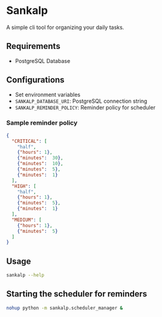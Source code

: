 # Sankalp
A simple cli tool for organizing your daily tasks.

## Requirements
- PostgreSQL Database

## Configurations
- Set environment variables
- `SANKALP_DATABASE_URI`: PostgreSQL connection string
- `SANKALP_REMINDER_POLICY`: Reminder policy for scheduler

### Sample reminder policy

```json
{
  "CRITICAL": [
    "half",
    {"hours": 1},
    {"minutes":  30},
    {"minutes":  10},
    {"minutes":  5},
    {"minutes":  1}
  ],
  "HIGH": [
    "half",
    {"hours": 1},
    {"minutes":  5},
    {"minutes":  1}
  ],
  "MEDIUM": [
    {"hours": 1},
    {"minutes":  5}
  ]
}
```

## Usage
```bash
sankalp --help
```

## Starting the scheduler for reminders
```bash
nohup python -m sankalp.scheduler_manager & 
```